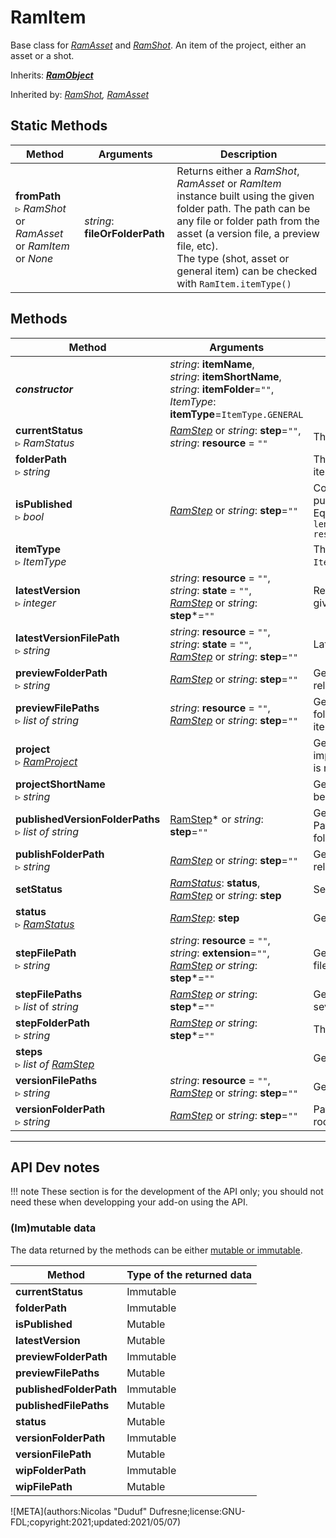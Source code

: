 # RamItem

Base class for [*RamAsset*](ram_asset.md) and [*RamShot*](ram_shot.md). An item of the project, either an asset or a shot.

Inherits: [***RamObject***](ram_object.md)

Inherited by: *[RamShot](ram_shot.md), [RamAsset](ram_asset.md)*

## Static Methods

| Method | Arguments | Description |
| --- | --- | --- |
| **fromPath**<br />▹ *RamShot* or *RamAsset* or *RamItem* or *None* | *string*: **fileOrFolderPath**<br /> | Returns either a *RamShot*, *RamAsset* or *RamItem* instance built using the given folder path. The path can be any file or folder path from the asset (a version file, a preview file, etc).<br />The type (shot, asset or general item) can be checked with `RamItem.itemType()` |

## Methods

| Method | Arguments | Description |
| --- | --- | --- |
| ***constructor*** | *string*: **itemName**,<br />*string*: **itemShortName**,<br />*string*: **itemFolder**=`""`,<br />*ItemType*: **itemType**=`ItemType.GENERAL` | |
| **currentStatus**<br />▹ *RamStatus* | *[RamStep](ram_step.md)* or *string*: **step**=`""`,<br />*string*: **resource** = `""` | The current status for the given step |
| **folderPath**<br />▹ *string* |  | The absolute path to the folder containing the item |
| **isPublished**<br />▹ *bool* | *[RamStep](ram_step.md)* or *string*: **step**=`""` | Convenience function to check if there are published files in the publish folder. Equivalent to `len(self.publishedVersionFolderPaths(step, resource)) > 0` |
| **itemType**<br />▹ *ItemType* | | The type of this item. One of `ItemType.SHOT`, `ItemType.ASSET`, `ItemType.GENERAL` |
| **latestVersion**<br />▹ *integer* | *string*: **resource** = `""`,<br />*string*: **state** = `""`,<br />*[RamStep](ram_step.md)* or *string*: **step***=`""` | Returns the highest version number for the given state (wip, pub...). |
| **latestVersionFilePath**<br />▹ *string* | *string*: **resource** = `""`,<br />*string*: **state** = `""`,<br />*[RamStep](ram_step.md)* or *string*: **step**=`""` | Latest version file path |
| **previewFolderPath**<br />▹ *string* | *[RamStep](ram_step.md)* or *string*: **step**=`""` | Gets the path to the preview folder. Paths are relative to the root of the item folder. |
| **previewFilePaths**<br />▹ *list of string* | *string*: **resource** = `""`,<br />*[RamStep](ram_step.md)* or *string*: **step**=`""` | Gets the list of file paths in the preview folder. Paths are relative to the root of the item folder. |
| **project**<br />▹ *[RamProject](ram_project.md)* | | Gets the project this item belongs too. To improve performance, if only the shortName is needed, prefer using `projectShortName()` |
| **projectShortName**<br />▹ *string* | | Gets the short name of the project this item belongs too. |
| **publishedVersionFolderPaths**<br />▹ *list of string* | [RamStep](ram_step.md)* or *string*: **step**=`""` | Gets the list of file paths in the publish folder. Paths are relative to the root of the item folder. |
| **publishFolderPath**<br />▹ *string* | *[RamStep](ram_step.md)* or *string*: **step**=`""` | Gets the path to the publish folder. Paths are relative to the root of the item folder. |
| **setStatus** | *[RamStatus](ram_status.md)*: **status**,<br />*[RamStep](ram_step.md)* or *string*: **step** | Sets the current status for the given step |
| **status**<br />▹ *[RamStatus](ram_status.md)* | *[RamStep](ram_step.md)*: **step** | Gets the current status for the given step |
| **stepFilePath**<br />▹ *string* | *string*: **resource** = `""`,<br />*string*: **extension**=`""`,<br/>*[RamStep](ram_step.md) or string*: **step***=`""` | Gets the file used for this step with the given file extension. |
| **stepFilePaths**<br />▹ *list* of *string* | *[RamStep](ram_step.md) or string*: **step***=`""` | Gets the files used for this step (there may be several files, one per resource) |
| **stepFolderPath**<br />▹ *string* | *[RamStep](ram_step.md) or string*: **step***=`""` | The subfolder for the given step |
| **steps**<br />▹ *list of [RamStep](ram_step.md)* | | Gets the list of steps concerning this item. |
| **versionFilePaths**<br />▹ *string* | *string*: **resource** = `""`,<br />*[RamStep](ram_step.md)* or *string*: **step**=`""` | Gets all version files for the given resource. |
| **versionFolderPath**<br />▹ *string* | *[RamStep](ram_step.md)* or *string*: **step**=`""` | Path to the version folder relative to the item root folder |

____

## API Dev notes

!!! note
    These section is for the development of the API only; you should not need these when developping your add-on using the API.

### (Im)mutable data

The data returned by the methods can be either [mutable or immutable](implementation.md#accessing-the-data).

| Method | Type of the returned data |
| --- | --- |
| **currentStatus** | <i class="fa fa-lock"></i> Immutable |
| **folderPath** | <i class="fa fa-lock"></i> Immutable |
| **isPublished** | <i class="fa fa-pen"></i> Mutable |
| **latestVersion** | <i class="fa fa-pen"></i> Mutable |
| **previewFolderPath** | <i class="fa fa-lock"></i> Immutable |
| **previewFilePaths** | <i class="fa fa-pen"></i> Mutable |
| **publishedFolderPath** | <i class="fa fa-lock"></i> Immutable |
| **publishedFilePaths** | <i class="fa fa-pen"></i> Mutable |
| **status** | <i class="fa fa-pen"></i> Mutable |
| **versionFolderPath** | <i class="fa fa-lock"></i> Immutable |
| **versionFilePath** | <i class="fa fa-pen"></i> Mutable |
| **wipFolderPath** | <i class="fa fa-lock"></i> Immutable |
| **wipFilePath** | <i class="fa fa-pen"></i> Mutable |

![META](authors:Nicolas "Duduf" Dufresne;license:GNU-FDL;copyright:2021;updated:2021/05/07)